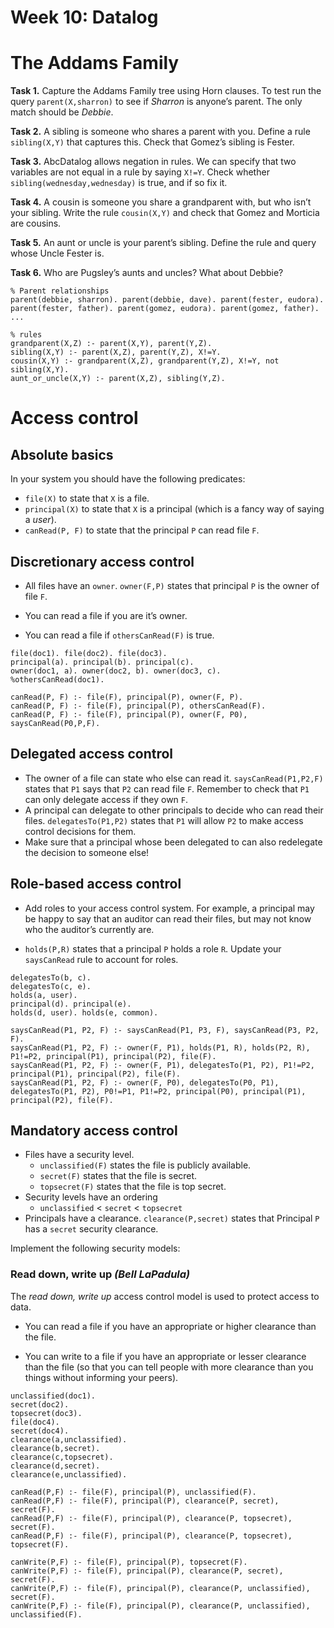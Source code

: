 # Week 10: Datalog

# The Addams Family


**Task 1.** Capture the Addams Family tree using Horn clauses. To test run the query `parent(X,sharron)` to see if *Sharron* is anyone’s parent. The only match should be *Debbie*.

**Task 2.** A sibling is someone who shares a parent with you. Define a rule `sibling(X,Y)` that captures this. Check that Gomez’s sibling is Fester.

**Task 3.** AbcDatalog allows negation in rules. We can specify that two variables are not equal in a rule by saying `X!=Y`. Check whether `sibling(wednesday,wednesday)` is true, and if so fix it.

**Task 4.** A cousin is someone you share a grandparent with, but who isn’t your sibling. Write the rule `cousin(X,Y)` and check that Gomez and Morticia are cousins.

**Task 5.** An aunt or uncle is your parent’s sibling. Define the rule and query whose Uncle Fester is.

**Task 6.** Who are Pugsley’s aunts and uncles? What about Debbie?

```
% Parent relationships
parent(debbie, sharron). parent(debbie, dave). parent(fester, eudora).
parent(fester, father). parent(gomez, eudora). parent(gomez, father).
...

% rules
grandparent(X,Z) :- parent(X,Y), parent(Y,Z).
sibling(X,Y) :- parent(X,Z), parent(Y,Z), X!=Y.
cousin(X,Y) :- grandparent(X,Z), grandparent(Y,Z), X!=Y, not sibling(X,Y).
aunt_or_uncle(X,Y) :- parent(X,Z), sibling(Y,Z).
```

# Access control

## Absolute basics

In your system you should have the following predicates:

- `file(X)` to state that `X` is a file.
- `principal(X)` to state that `X` is a principal (which is a fancy way of saying a *user*).
- `canRead(P, F)` to state that the principal `P` can read file `F`.

## Discretionary access control

- All files have an `owner`. `owner(F,P)` states that principal `P` is the owner of file `F`.

- You can read a file if you are it’s owner.

- You can read a file if `othersCanRead(F)` is true.

```
file(doc1). file(doc2). file(doc3).
principal(a). principal(b). principal(c).
owner(doc1, a). owner(doc2, b). owner(doc3, c).
%othersCanRead(doc1).

canRead(P, F) :- file(F), principal(P), owner(F, P).
canRead(P, F) :- file(F), principal(P), othersCanRead(F).
canRead(P, F) :- file(F), principal(P), owner(F, P0), saysCanRead(P0,P,F).
```

## Delegated access control

- The owner of a file can state who else can read it. `saysCanRead(P1,P2,F)` states that `P1` says that `P2` can read file `F`. Remember to check that `P1` can only delegate access if they own `F`.
- A principal can delegate to other principals to decide who can read their files. `delegatesTo(P1,P2)` states that `P1` will allow `P2` to make access control decisions for them.
- Make sure that a principal whose been delegated to can also redelegate the decision to someone else!

## Role-based access control

- Add roles to your access control system. For example, a principal may be happy to say that an auditor can read their files, but may not know who the auditor’s currently are.

- `holds(P,R)` states that a principal `P` holds a role `R`. Update your `saysCanRead` rule to account for roles.

```
delegatesTo(b, c).
delegatesTo(c, e).
holds(a, user).
principal(d). principal(e).
holds(d, user). holds(e, common).

saysCanRead(P1, P2, F) :- saysCanRead(P1, P3, F), saysCanRead(P3, P2, F).
saysCanRead(P1, P2, F) :- owner(F, P1), holds(P1, R), holds(P2, R), P1!=P2, principal(P1), principal(P2), file(F).
saysCanRead(P1, P2, F) :- owner(F, P1), delegatesTo(P1, P2), P1!=P2, principal(P1), principal(P2), file(F).
saysCanRead(P1, P2, F) :- owner(F, P0), delegatesTo(P0, P1), delegatesTo(P1, P2), P0!=P1, P1!=P2, principal(P0), principal(P1), principal(P2), file(F).
```

## Mandatory access control

- Files have a security level.
  - `unclassified(F)` states the file is publicly available.
  - `secret(F)` states that the file is secret.
  - `topsecret(F)` states that the file is top secret.
- Security levels have an ordering
  - `unclassified` < `secret` < `topsecret`
- Principals have a clearance. `clearance(P,secret)` states that Principal `P` has a `secret` security clearance.

Implement the following security models:

### Read down, write up *(Bell LaPadula)*

The *read down, write up* access control model is used to protect access to data.

- You can read a file if you have an appropriate or higher clearance than the file.

- You can write to a file if you have an appropriate or lesser clearance than the file (so that you can tell people with more clearance than you things without informing your peers).

```
unclassified(doc1).
secret(doc2).
topsecret(doc3).
file(doc4).
secret(doc4).
clearance(a,unclassified).
clearance(b,secret).
clearance(c,topsecret).
clearance(d,secret).
clearance(e,unclassified).

canRead(P,F) :- file(F), principal(P), unclassified(F).
canRead(P,F) :- file(F), principal(P), clearance(P, secret), secret(F).
canRead(P,F) :- file(F), principal(P), clearance(P, topsecret), secret(F).
canRead(P,F) :- file(F), principal(P), clearance(P, topsecret), topsecret(F).

canWrite(P,F) :- file(F), principal(P), topsecret(F).
canWrite(P,F) :- file(F), principal(P), clearance(P, secret), secret(F).
canWrite(P,F) :- file(F), principal(P), clearance(P, unclassified), secret(F).
canWrite(P,F) :- file(F), principal(P), clearance(P, unclassified), unclassified(F).
```

